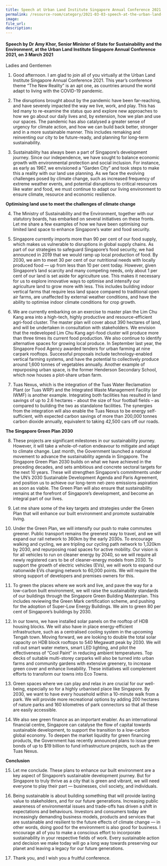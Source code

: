 ```yaml
---  
title: Speech at Urban Land Institute Singapore Annual Conference 2021 by Dr Amy Khor
permalink: /resource-room/category/2021-03-03-speech-at-the-urban-land-institute-singapore-annual-conference-2021-by-sms/
image:  
file_url:  
description:  
---  
```


#### Speech by Dr Amy Khor, Senior Minister of State for Sustainability and the Environment, at the Urban Land Institute Singapore Annual Conference 2021, on 3 March 2021
  
Ladies and Gentlemen

1.	Good afternoon. I am glad to join all of you virtually at the Urban Land Institute Singapore Annual Conference 2021. This year’s conference theme “The New Reality” is an apt one, as countries around the world adapt to living with the COVID-19 pandemic. 

2.	The disruptions brought about by the pandemic have been far-reaching, and have severely impacted the way we live, work, and play. This has led many to re-examine the status quo and explore new approaches to how we go about our daily lives and, by extension, how we plan and use our spaces. The pandemic has also catalysed a greater sense of urgency for climate action, and how we can build back better, stronger and in a more sustainable manner. This includes remaking and reinventing our city to be future-ready, and planning for long-term sustainability.  

3.	Sustainability has always been a part of Singapore’s development journey. Since our independence, we have sought to balance economic growth with environmental protection and social inclusion. For instance, as early as 1967, we envisioned a “Garden City” and took steps to make this a reality with our land use planning. As we face the evolving challenges posed by climate change, such as increased frequency of extreme weather events, and potential disruptions to critical resources like water and food, we must continue to adapt our living environment to ensure climate, resource and economic resilience. 

**Optimising land use to meet the challenges of climate change** 

4.	The Ministry of Sustainability and the Environment, together with our statutory boards, has embarked on several initiatives on these fronts. Let me share a few examples of how we have been optimising our limited land space to enhance Singapore’s water and food security. 

5.	Singapore currently imports more than 90 per cent of our food supply, which makes us vulnerable to disruptions in global supply chains. As part of our strategies to safeguard Singapore’s food security, we had announced in 2019 that we would ramp up local production of food. By 2030, we aim to meet 30 per cent of our nutritional needs with locally produced food — up from less than 10 per cent today. However, given Singapore’s land scarcity and many competing needs, only about 1 per cent of our land is set aside for agriculture use. This makes it necessary for us to explore innovative ways to optimise and intensify our agriculture land to grow more with less. This includes building indoor vertical farms that require less land space compared to traditional open air farms, are unaffected by external weather conditions, and have the ability to optimise indoor climate conditions for crop growth.

6.	We are currently embarking on an exercise to master plan the Lim Chu Kang area into a high-tech, highly productive and resource-efficient agri-food cluster. The master plan will cover about 390 hectares of land, and will be undertaken in consultation with stakeholders. We envision that the redeveloped Lim Chu Kang agri-food cluster will produce more than three times its current food production. We also continue to identify alternative spaces for growing local produce. In September last year, the Singapore Food Agency awarded tenders for urban farming at nine carpark rooftops. Successful proposals include technology-enabled vertical farming systems, and have the potential to collectively produce around 1,600 tonnes of vegetables annually. Another example of repurposing urban space, is the former Henderson Secondary School, which now houses a plot-share urban farm.

7.	Tuas Nexus, which is the integration of the Tuas Water Reclamation Plant (or Tuas WRP) and the Integrated Waste Management Facility (or IWMF) is another example. Integrating both facilities has resulted in land savings of up to 2.6 hectares – about the size of four football fields – as compared to building the two as standalone facilities. The synergies from the integration will also enable the Tuas Nexus to be energy self-sufficient, with expected carbon savings of more than 200,000 tonnes carbon dioxide annually, equivalent to taking 42,500 cars off our roads.  

**The Singapore Green Plan 2030**

8.	These projects are significant milestones in our sustainability journey. However, it will take a whole-of-nation endeavour to mitigate and adapt to climate change. Last month, the Government launched a national movement to advance the sustainability agenda in Singapore. The Singapore Green Plan 2030 builds on what we have achieved in the preceding decades, and sets ambitious and concrete sectoral targets for the next 10 years. These will strengthen Singapore’s commitments under the UN’s 2030 Sustainable Development Agenda and Paris Agreement, and position us to achieve our long-term net-zero emissions aspiration as soon as viable. The Green Plan will also ensure that sustainability remains at the forefront of Singapore’s development, and become an integral part of our lives.

9.	Let me share some of the key targets and strategies under the Green Plan that will enhance our built environment and promote sustainable living.

10.	Under the Green Plan, we will intensify our push to make commutes greener. Public transport remains the greenest way to travel, and we will expand our rail network to 360km by the early 2030s. To encourage walking and cycling, we are tripling our cycling path network to 1,320km by 2030, and repurposing road spaces for active mobility. Our vision is for all vehicles to run on cleaner energy by 2040, so we will require all newly registered cars to be of cleaner-energy models from 2030. To support the growth of electric vehicles (EVs), we will work to expand our nationwide EVs charging network to 60,000 points. We will require the strong support of developers and premises owners for this.

11.	To green the places where we work and live, and pave the way for a low-carbon built environment, we will raise the sustainability standards of our buildings through the Singapore Green Building Masterplan. This includes reviewing the Green Mark certification scheme, and pushing for the adoption of Super-Low Energy Buildings. We aim to green 80 per cent of Singapore’s buildings by 2030. 

12.	In our towns, we have installed solar panels on the rooftop of HDB housing blocks. We will also have in place energy-efficient infrastructure, such as a centralised cooling system in the upcoming Tengah town. Moving forward, we are looking to double the total solar capacity on HDB block rooftops to 540 Megawatt peak by 2030. We will roll out smart water meters, smart LED lighting, and pilot the effectiveness of “Cool Paint” in reducing ambient temperatures. Top decks of suitable multi-storey carparks will also be turned into urban farms and community gardens with extensive greenery, to increase green cover and enhance liveability. These initiatives will complement efforts to transform our towns into Eco Towns. 

13.	Green spaces where we can play and relax in are crucial for our well-being, especially so for a highly urbanised place like Singapore. By 2030, we want to have every household within a 10-minute walk from a park. We will provide more recreational options by adding 200 hectares of nature parks and 160 kilometres of park connectors so that all these are easily accessible.

14.	 We also see green finance as an important enabler. As an international financial centre, Singapore can catalyse the flow of capital towards sustainable development, to support the transition to a low-carbon global economy. To deepen the market liquidity for green financing products, the Government has recently announced plans to issue green bonds of up to $19 billion to fund infrastructure projects, such as the Tuas Nexus.

**Conclusion**

15.	Let me conclude. These plans to enhance our built environment are a key aspect of Singapore’s sustainable development journey. But for Singapore to truly thrive as a city that is green and vibrant, we will need everyone to play their part — businesses, civil society, and individuals. 

16.	Being sustainable is about building something that will provide lasting value to stakeholders, and for our future generations. Increasing public awareness of environmental issues and trade-offs has driven a shift in expectations and behaviours. Investors and consumers today are increasingly demanding business models, products and services that are sustainable and resilient to the future effects of climate change — in other words, doing good for the environment is also good for business. I encourage all of you to make a conscious effort to incorporate sustainability in your respective fields of work. Every sustainable action and decision we make today will go a long way towards preserving our planet and leaving a legacy for our future generations. 

17. Thank you, and I wish you a fruitful conference.

